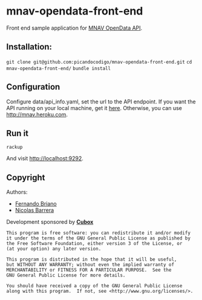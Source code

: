 mnav-opendata-front-end
=======================
Front end sample application for [MNAV OpenData API](https://github.com/picandocodigo/mnav-opendata-api).

## Installation:

`git clone git@github.com:picandocodigo/mnav-opendata-front-end.git`
`cd mnav-opendata-front-end/`
`bundle install`

## Configuration

Configure data/api_info.yaml, set the url to the API endpoint. If you want the API running on your local machine, get it [here](https://github.com/picandocodigo/mnav-opendata-api). Otherwise, you can use http://mnav.heroku.com.

## Run it

`rackup`

And visit [http://localhost:9292](http://localhost:9292).

## Copyright

Authors:

 * [Fernando Briano](http://picandocodigo.net)
 * [Nicolas Barrera](http://mcdlr.com)

Development sponsored by **[Cubox](http://cuboxlabs.com)**

    This program is free software: you can redistribute it and/or modify
    it under the terms of the GNU General Public License as published by
    the Free Software Foundation, either version 3 of the License, or
    (at your option) any later version.

    This program is distributed in the hope that it will be useful,
    but WITHOUT ANY WARRANTY; without even the implied warranty of
    MERCHANTABILITY or FITNESS FOR A PARTICULAR PURPOSE.  See the
    GNU General Public License for more details.

    You should have received a copy of the GNU General Public License
    along with this program.  If not, see <http://www.gnu.org/licenses/>.